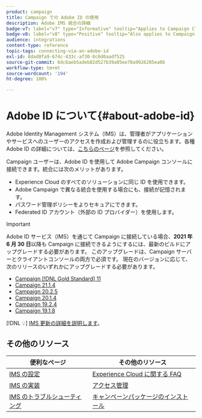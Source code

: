 ```yaml
---
product: campaign
title: Campaign での Adobe ID の使用
description: Adobe IMS 統合の詳細
badge-v7: label="v7" type="Informative" tooltip="Applies to Campaign Classic v7"
badge-v8: label="v8" type="Positive" tooltip="Also applies to Campaign v8"
audience: integrations
content-type: reference
topic-tags: connecting-via-an-adobe-id
exl-id: 8dad8fa9-674c-433c-af30-8c6d0aadf525
source-git-commit: 6dc6aeb5adeb82d527b39a05ee70a9926205ea0b
workflow-type: tm+mt
source-wordcount: '194'
ht-degree: 100%

---
```


# Adobe ID について{#about-adobe-id}



Adobe Identity Management システム（IMS）は、管理者がアプリケーションやサービスへのユーザーのアクセスを作成および管理するのに役立ちます。各種 Adobe ID の詳細については、[こちらのページ](https://helpx.adobe.com/jp/enterprise/using/identity.html)を参照してください。

Campaign ユーザーは、Adobe ID を使用して Adobe Campaign コンソールに接続できます。統合には次のメリットがあります。

* Experience Cloud のすべてのソリューションに同じ ID を使用できます。
* Adobe Campaign で異なる統合を使用する場合にも、接続が記憶されます。
* パスワード管理ポリシーをよりセキュアにできます。
* Federated ID アカウント（外部の ID プロバイダー）を使用します。


>[!IMPORTANT]
>
>Adobe ID サービス（IMS）を通じて Campaign に接続している場合、**2021 年 6 月 30 日**&#x200B;以降も Campaign に接続できるようにするには、最新のビルドにアップグレードする必要があります。 このアップグレードは、Campaign サーバーとクライアントコンソールの両方で必須です。 現在のバージョンに応じて、次のリリースのいずれかにアップグレードする必要があります。
>
> * [Campaign [!DNL Gold Standard] 11](../../rn/using/gold-standard.md)
> * [Campaign 21.1.4](../../rn/using/latest-release.md)
> * [Campaign 20.2.5](../../rn/using/release--2020.md#release-20-2-5-build-9188)
> * [Campaign 20.1.4](../../rn/using/release--2020.md#release-20-1-4-build-9126)
> * [Campaign 19.2.4](../../rn/using/release--2019.md#release-19-2-4-build-9082)
> * [Campaign 19.1.8](../../rn/using/release--2019.md#release-19-1-8-build-9039)
>
> [!DNL :bulb:] [IMS 更新の詳細を説明します](../../technotes/using/ims-updates.md)。

## その他のリソース

| 便利なページ | その他のリソース |
|---|---|
| [IMS の設定](../../integrations/using/configuring-ims.md) | [Experience Cloud に関する FAQ](https://experienceleague.adobe.com/docs/core-services/interface/manage-users-and-products/organizations.html?lang=ja) |
| [IMS の実装](../../integrations/using/implementing-ims.md) | [アクセス管理](../../platform/using/access-management.md) |
| [IMS のトラブルシューティング](../../integrations/using/ims-troubleshooting.md) | [キャンペーンパッケージのインストール](../../installation/using/installing-campaign-standard-packages.md) |
